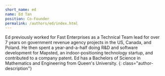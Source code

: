 ```yaml
---
short_name: ed
name: Ed Tan
position: Co-Founder
permalink: /authors/ed/index.html
---
```

Ed previously worked for Fast Enterprises as a Technical Team lead for over 7 years on government revenue agency projects in the US, Canada, and Poland.  He then spent a year-and-a-half doing R&D and software development for Mapsted, an indoor-positioning technology startup, and contributed to a company patent.  Ed has a Bachelors of Science in Mathematics and Engineering from Queen's University.
{: class="author-description"}

